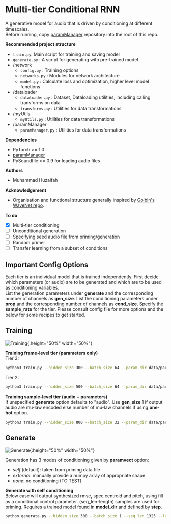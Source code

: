 # Multi-tier Conditional RNN

A generative model for audio that is driven by conditioning at different timescales.  
Before running, copy [paramManager](https://github.com/muhdhuz/paramManager) repository into the root of this repo.

**Recommended project structure**  
- `train.py`: Main script for training and saving model
- `generate.py` : A script for generating with pre-trained model
- /network
    - `config.py` : Training options
    - `networks.py` : Modules for network architecture
    - `model.py` : Calculate loss and optimization, higher level model functions
- /dataloader
    - `dataloader.py` : Dataset, Dataloading utilities, including calling transforms on data
    - `transforms.py` : Utilities for data transformations
- /myUtils
    - `myUtils.py` : Utilities for data transformations
- /paramManager
    - `paramManager.py` : Utilities for data transformations      

**Dependencies**  
* PyTorch >= 1.0
* [paramManager](https://github.com/muhdhuz/paramManager)
* PySoundfile >= 0.9 for loading audio files
  
**Authors**  
* Muhammad Huzaifah

**Acknowledgement**
* Organisation and functional structure generally inspired by [Golbin's WaveNet repo](https://github.com/golbin/WaveNet).

**To do**  
 - [x] Multi-tier conditioning
 - [ ] Unconditional generation
 - [ ] Specifying seed audio file from priming/generation
 - [ ] Random primer
 - [ ] Transfer learning from a subset of conditions

## Important Config Options
Each tier is an individual model that is trained independently. First decide which parameters (or audio) are to be generated and which are to be used as conditioning variables.  
List the generation parameters under **generate** and the corresponding number of channels as **gen_size**. List the conditioning parameters under **prop** and the corresponding number of channels as **cond_size**. Specify the **sample_rate** for the tier. Please consult config file for more options and the below for some recipes to get started.  

## Training
![Training](https://github.com/muhdhuz/MTCRNN/blob/master/figures/mtcrnn_generation.png){:height="50%" width="50%"}  

**Training frame-level tier (parameters only)**  
Tier 3:    
```bash
python3 train.py --hidden_size 300 --batch_size 64 --param_dir data/param --generate rmse centroid pitch --prop fill --cond_size 1 --gen_size 3 --output_dir tier3 --data_dir data/audio --sample_rate 125 --seq_len 1000 --num_steps 4000 --checkpoint 1000 --tfr 0.9
```
Tier 2:    
```bash
python3 train.py --hidden_size 500 --batch_size 64 --param_dir data/param --generate mfcc0 mfcc1 mfcc2 mfcc3 mfcc4 mfcc5 mfcc6 mfcc7 mfcc8 mfcc9 mfcc10 mfcc11 mfcc12 --prop rmse centroid pitch --cond_size 3 --gen_size 13 --output_dir tier2 --data_dir data/audio --sample_rate 500 --seq_len 2000 --num_steps 6000 --checkpoint 2000 --tfr 0.9
```
**Training sample-level tier (audio + parameters)**  
If unspecified **generate** option defaults to "audio". Use **gen_size** 1 if output audio are mu-law encoded else number of mu-law channels if using **one-hot** option.     
```bash
python3 train.py --hidden_size 800 --batch_size 32 --param_dir data/param --prop mfcc0 mfcc1 mfcc2 mfcc3 mfcc4 mfcc5 mfcc6 mfcc7 mfcc8 mfcc9 mfcc10 mfcc11 mfcc12 --cond_size 13 --gen_size 1 --output_dir tier1 --data_dir data/audio --num_steps 50000 --checkpoint 5000 --tfr 0.9
```

## Generate
![Generate](https://github.com/muhdhuz/MTCRNN/blob/master/figures/mtcrnn_generation.png){:height="50%" width="50%"} 

Generation has 3 modes of conditioning given by **paramvect** option:  
* *self* (default): taken from priming data file  
* *external*: manually provide a numpy array of appropriate shape  
* *none*: no conditioning (TO TEST)   

**Generate with self conditioning**  
Below case will output synthesized rmse, spec centroid and pitch, using fill as a conditional control parameter. (seq_len-length) samples are used for priming. Requires a trained model found in **model_dir** and defined by **step**.   
```bash
python generate.py --hidden_size 300 --batch_size 1 --seq_len 1325 --length 1200 --param_dir data/param --generate rmse centroid pitch --prop fill --cond_size 1 --gen_size 3 --model_dir output/tier1/model --step 4000 --paramvect self --sample_rate 125
```


